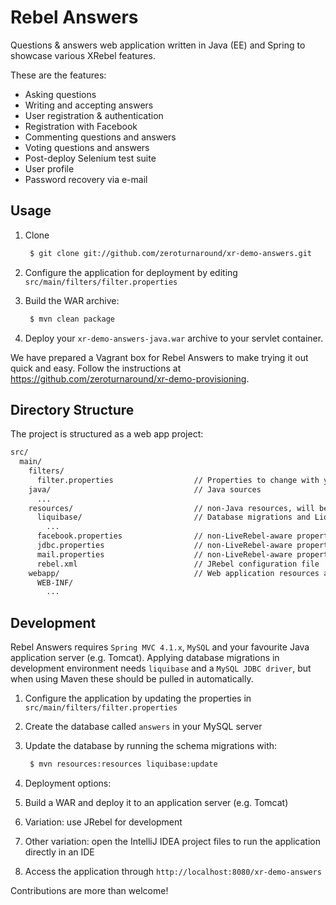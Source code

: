 # Rebel Answers #
Questions & answers web application written in Java (EE) and Spring to showcase various XRebel features.

These are the features:

* Asking questions
* Writing and accepting answers
* User registration & authentication
* Registration with Facebook
* Commenting questions and answers
* Voting questions and answers
* Post-deploy Selenium test suite
* User profile
* Password recovery via e-mail

## Usage ##

1. Clone 
 
    ```bash
     $ git clone git://github.com/zeroturnaround/xr-demo-answers.git
     ```

2. Configure the application for deployment by editing `src/main/filters/filter.properties`
 
3. Build the WAR archive:
 
    ```bash
     $ mvn clean package
     ```
4. Deploy your `xr-demo-answers-java.war` archive to your servlet container.

We have prepared a Vagrant box for Rebel Answers to make trying it out quick and easy. Follow the instructions at https://github.com/zeroturnaround/xr-demo-provisioning.

## Directory Structure ##
The project is structured as a web app project:

```bash
src/
  main/
    filters/
      filter.properties                  // Properties to change with your own information for deployment
    java/                                // Java sources
      ...
    resources/                           // non-Java resources, will be placed in `WEB-INF/classes` in the final WAR
      liquibase/                         // Database migrations and LiquiBase configuration properties
        ...
      facebook.properties                // non-LiveRebel-aware properties file for Facebook integration
      jdbc.properties                    // non-LiveRebel-aware properties file for JDBC connection
      mail.properties                    // non-LiveRebel-aware properties file for SMTP connection
      rebel.xml                          // JRebel configuration file
    webapp/                              // Web application resources and pages
      WEB-INF/
        ...
```

## Development ##
Rebel Answers requires `Spring MVC 4.1.x`, `MySQL` and your favourite Java application server (e.g. Tomcat). Applying database migrations in development environment needs `liquibase` and a `MySQL JDBC driver`, but when using Maven these should be pulled in automatically.

1. Configure the application by updating the properties in `src/main/filters/filter.properties`
2. Create the database called `answers` in your MySQL server
3. Update the database by running the schema migrations with:

    ```bash
     $ mvn resources:resources liquibase:update
     ```
4. Deployment options:
  1. Build a WAR and deploy it to an application server (e.g. Tomcat)
  2. Variation: use JRebel for development
  3. Other variation: open the IntelliJ IDEA project files to run the application directly in an IDE
5. Access the application through `http://localhost:8080/xr-demo-answers`

Contributions are more than welcome!

